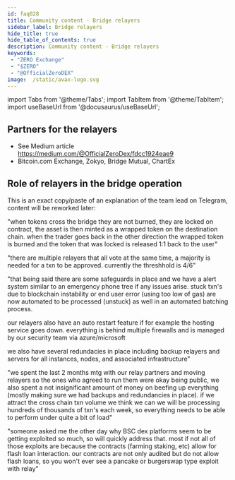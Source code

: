 ```yaml
---
id: faq028
title: Community content - Bridge relayers
sidebar_label: Bridge relayers
hide_title: true
hide_table_of_contents: true
description: Community content - Bridge relayers
keywords:
 - "ZERO Exchange"
 - "$ZERO"
 - "@OfficialZeroDEX"
image:  /static/avax-logo.svg
---
```


import Tabs from '@theme/Tabs';
import TabItem from '@theme/TabItem';
import useBaseUrl from '@docusaurus/useBaseUrl';


## Partners for the relayers

* See Medium article https://medium.com/@OfficialZeroDex/fdcc1924eae9
* Bitcoin.com Exchange, Zokyo, Bridge Mutual, ChartEx

## Role of relayers in the bridge operation

This is an exact copy/paste of an explanation of the team lead on Telegram, content will be reworked later:

"when tokens cross the bridge they are not burned, they are locked on contract, the asset is then minted as a wrapped token on the destination chain. when the trader goes back in the other direction the wrapped token is burned and the token that was locked is released 1:1 back to the user"

"there are multiple relayers that all vote at the same time, a majority is needed for a txn to be approved. currently the threshhold is 4/6"

"that being said there are some safeguards in place and we have a alert system similar to an emergency phone tree if any issues arise. stuck txn's due to blockchain instability or end user error (using too low of gas) are now automated to be processed (unstuck) as well in an automated batching process.

our relayers also have an auto restart feature if for example the hosting service goes down. everything is behind multiple firewalls and is managed by our security team via azure/microsoft

we also have several redundacies in place including backup relayers and servers for all instances, nodes, and associated infrastructure"

"we spent the last 2 months mtg with our relay partners and moving relayers so the ones who agreed to run them were okay being public, we also spent a not insignificant amount of money on beefing up everything (mostly making sure we had backups and redundancies in place). if we attract the cross chain txn volume we think we can we will be processing hundreds of thousands of txn's each week, so everything needs to be able to perform under quite a bit of load"

"someone asked me the other day why BSC dex platforms seem to be getting exploited so much, so will quickly address that. most if not all of those exploits are because the contracts (farming staking, etc) allow for flash loan interaction. our contracts are not only audited but do not allow flash loans, so you won't ever see a pancake or burgerswap type exploit with relay"


